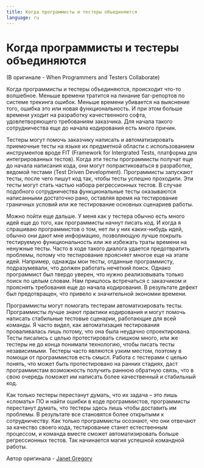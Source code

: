 ```yaml
---
title: Когда программисты и тестеры объединяются
language: ru
---
```


# Когда программисты и тестеры объединяются
(В оригинале - When Programmers and Testers Collaborate)

Когда программисты и тестеры объединяются, происходит что-то волшебное. Меньше времени тратится на пинание баг-репортов по системе трекинга ошибок. Меньше времени убивается на выяснение того, ошибка это или новая функциональность. И при этом больше времени уходит на разработку качественного софта, удовлетворяющего требованиям заказчика. Для начала такого сотрудничества еще до начала кодирования есть много причин.

Тестеры могут помочь заказчику написать и автоматизировать приемочные тесты на языке их предметной области с использованием инструментов вроде FIT (Framework for Intergrated Tests, платформа для интегрированных тестов). Когда эти тесты программисты получат еще до начала написания кода, они могут попрактиковаться в разработке, ведомой тестами (Test Driven Development). Программисты запускают тесты, после чего пишут код так, чтобы тесты успешно проходили. Эти тесты могут стать частью набора регрессионных тестов. В случае подобного сотрудничества функциональные тесты оказываются написанными достаточно рано, оставляя время на тестирование граничных условий или же тестирование основных сценариев работы.

Можно пойти еще дальше. У меня как у тестера обычно есть много идей еще до того, как программисты начнут писать код. И когда я спрашиваю программистов о том, нет ли у них каких-нибудь идей, обычно они дают мне информацию, позволяющую лучше покрыть тестируемую функциональность или же избежать траты времени на ненужные тесты. Часто в ходе такого диалога удается предотвратить проблемы, потому что тестирование проясняет многое еще на этапе идей. Например, однажды мои тесты, отданные программисту, подразумевали, что должен работать нечеткий поиск. Однако программист был твердо уверен, что нужно реализовывать только поиск по целым словам. Нам пришлось встречаться с заказчиком и прояснять требования еще до начала кодирования. В результате дефект был предотвращен, что привело к значительной экономии времени.

Программисты могут помогать тестерам автоматизировать тесты. Программисты лучше знают практики кодирования и могут помочь написать стабильные тестовые сценарии, работающие для всей команды. Я часто видел, как автоматизация тестирования проваливалась лишь потому, что она была неудачно спроектирована. Тесты писались с целью протестировать слишком много, или же тестеры не до конца понимали технологию, чтобы писать тесты независимыми. Тестеры часто являются узким местом, поэтому в помощи от программистов есть смысл. Работа с тестерами с целью понять, что может быть протестировано на ранних стадиях, даст программистам возможность получить раннюю обратную связь, что в свою очередь поможет им написать более качественный и стабильный код.

Как только тестеры перестанут думать, что их задача – это лишь «сломать» ПО и найти ошибки в коде программистов, программисты перестанут думать, что тестеры здесь лишь чтобы доставить им проблемы. В результате все становятся более открытыми к сотрудничеству. Как только программисты осознают, что они отвечают за качество своего кода, тестирование станет естественным процессом, и команда вместе сможет автоматизировать больше регрессионных тестов. Так начинается магия успешной командной работы.

Автор оригинала - [Janet Gregory](http://programmer.97things.oreilly.com/wiki/index.php/Janet_Gregory)